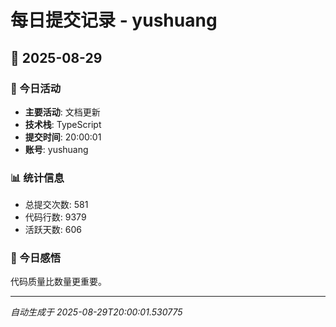 # 每日提交记录 - yushuang

## 📅 2025-08-29

### 🎯 今日活动
- **主要活动**: 文档更新
- **技术栈**: TypeScript
- **提交时间**: 20:00:01
- **账号**: yushuang

### 📊 统计信息
- 总提交次数: 581
- 代码行数: 9379
- 活跃天数: 606

### 💭 今日感悟
代码质量比数量更重要。

---
*自动生成于 2025-08-29T20:00:01.530775*
